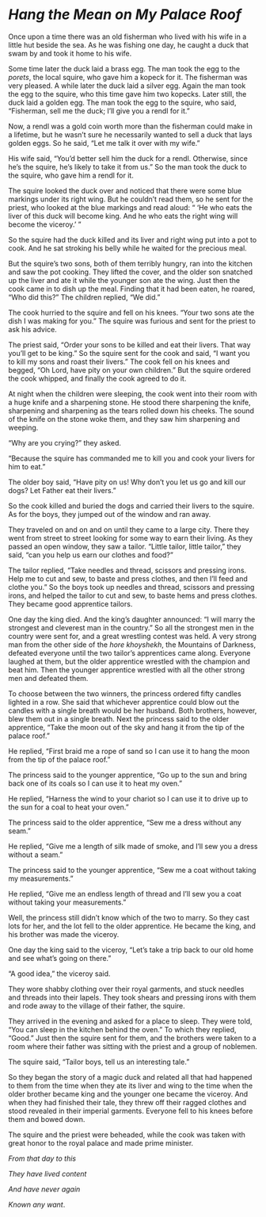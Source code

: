 # ***Hang the Mean on My Palace Roof***



Once upon a time there was an old fisherman who lived with his wife in a little hut beside the sea. As he was fishing one day, he caught a duck that swam by and took it home to his wife.

Some time later the duck laid a brass egg. The man took the egg to the *porets*, the local squire, who gave him a kopeck for it. The fisherman was very pleased. A while later the duck laid a silver egg. Again the man took the egg to the squire, who this time gave him two kopecks. Later still, the duck laid a golden egg. The man took the egg to the squire, who said, “Fisherman, sell me the duck; I’ll give you a rendl for it.”

Now, a rendl was a gold coin worth more than the fisherman could make in a lifetime, but he wasn’t sure he necessarily wanted to sell a duck that lays golden eggs. So he said, “Let me talk it over with my wife.”

His wife said, “You’d better sell him the duck for a rendl. Otherwise, since he’s the squire, he’s likely to take it from us.” So the man took the duck to the squire, who gave him a rendl for it.

The squire looked the duck over and noticed that there were some blue markings under its right wing. But he couldn’t read them, so he sent for the priest, who looked at the blue markings and read aloud: “ ‘He who eats the liver of this duck will become king. And he who eats the right wing will become the viceroy.’ ”

So the squire had the duck killed and its liver and right wing put into a pot to cook. And he sat stroking his belly while he waited for the precious meal.

But the squire’s two sons, both of them terribly hungry, ran into the kitchen and saw the pot cooking. They lifted the cover, and the older son snatched up the liver and ate it while the younger son ate the wing. Just then the cook came in to dish up the meal. Finding that it had been eaten, he roared, “Who did this?” The children replied, “We did.”

The cook hurried to the squire and fell on his knees. “Your two sons ate the dish I was making for you.” The squire was furious and sent for the priest to ask his advice.

The priest said, “Order your sons to be killed and eat their livers. That way you’ll get to be king.” So the squire sent for the cook and said, “I want you to kill my sons and roast their livers.” The cook fell on his knees and begged, “Oh Lord, have pity on your own children.” But the squire ordered the cook whipped, and finally the cook agreed to do it.

At night when the children were sleeping, the cook went into their room with a huge knife and a sharpening stone. He stood there sharpening the knife, sharpening and sharpening as the tears rolled down his cheeks. The sound of the knife on the stone woke them, and they saw him sharpening and weeping.

“Why are you crying?” they asked.

“Because the squire has commanded me to kill you and cook your livers for him to eat.”

The older boy said, “Have pity on us! Why don’t you let us go and kill our dogs? Let Father eat their livers.”

So the cook killed and buried the dogs and carried their livers to the squire. As for the boys, they jumped out of the window and ran away.

They traveled on and on and on until they came to a large city. There they went from street to street looking for some way to earn their living. As they passed an open window, they saw a tailor. “Little tailor, little tailor,” they said, “can you help us earn our clothes and food?”

The tailor replied, “Take needles and thread, scissors and pressing irons. Help me to cut and sew, to baste and press clothes, and then I’ll feed and clothe you.” So the boys took up needles and thread, scissors and pressing irons, and helped the tailor to cut and sew, to baste hems and press clothes. They became good apprentice tailors.

One day the king died. And the king’s daughter announced: “I will marry the strongest and cleverest man in the country.” So all the strongest men in the country were sent for, and a great wrestling contest was held. A very strong man from the other side of the *hore khoyshekh*, the Mountains of Darkness, defeated everyone until the two tailor’s apprentices came along. Everyone laughed at them, but the older apprentice wrestled with the champion and beat him. Then the younger apprentice wrestled with all the other strong men and defeated them.

To choose between the two winners, the princess ordered fifty candles lighted in a row. She said that whichever apprentice could blow out the candles with a single breath would be her husband. Both brothers, however, blew them out in a single breath. Next the princess said to the older apprentice, “Take the moon out of the sky and hang it from the tip of the palace roof.”

He replied, “First braid me a rope of sand so I can use it to hang the moon from the tip of the palace roof.”

The princess said to the younger apprentice, “Go up to the sun and bring back one of its coals so I can use it to heat my oven.”

He replied, “Harness the wind to your chariot so I can use it to drive up to the sun for a coal to heat your oven.”

The princess said to the older apprentice, “Sew me a dress without any seam.”

He replied, “Give me a length of silk made of smoke, and I’ll sew you a dress without a seam.”

The princess said to the younger apprentice, “Sew me a coat without taking my measurements.”

He replied, “Give me an endless length of thread and I’ll sew you a coat without taking your measurements.”

Well, the princess still didn’t know which of the two to marry. So they cast lots for her, and the lot fell to the older apprentice. He became the king, and his brother was made the viceroy.

One day the king said to the viceroy, “Let’s take a trip back to our old home and see what’s going on there.”

“A good idea,” the viceroy said.

They wore shabby clothing over their royal garments, and stuck needles and threads into their lapels. They took shears and pressing irons with them and rode away to the village of their father, the squire.

They arrived in the evening and asked for a place to sleep. They were told, “You can sleep in the kitchen behind the oven.” To which they replied, “Good.” Just then the squire sent for them, and the brothers were taken to a room where their father was sitting with the priest and a group of noblemen.

The squire said, “Tailor boys, tell us an interesting tale.”

So they began the story of a magic duck and related all that had happened to them from the time when they ate its liver and wing to the time when the older brother became king and the younger one became the viceroy. And when they had finished their tale, they threw off their ragged clothes and stood revealed in their imperial garments. Everyone fell to his knees before them and bowed down.

The squire and the priest were beheaded, while the cook was taken with great honor to the royal palace and made prime minister.


*From that day to this*

*They have lived content*

*And have never again*

*Known any want*.